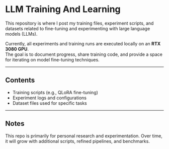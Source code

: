 # LLM Training And Learning

This repository is where I post my training files, experiment scripts, and datasets related to fine-tuning and experimenting with large language models (LLMs).

Currently, all experiments and training runs are executed locally on an **RTX 3080 GPU**.  
The goal is to document progress, share training code, and provide a space for iterating on model fine-tuning techniques.

---

## Contents
- Training scripts (e.g., QLoRA fine-tuning)
- Experiment logs and configurations
- Dataset files used for specific tasks

---

## Notes
This repo is primarily for personal research and experimentation. Over time, it will grow with additional scripts, refined pipelines, and benchmarks.
